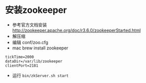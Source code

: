 # 安装zookeeper

- 参考官方文档安装
  http://zookeeper.apache.org/doc/r3.6.0/zookeeperStarted.html
- 解压缩
- 编辑 conf/zoo.cfg
- mac brew install zookeeper
```
tickTime=2000
dataDir=/var/lib/zookeeper
clientPort=2181
```
- 运行 `bin/zkServer.sh start`

